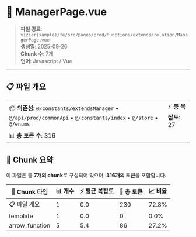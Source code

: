 # 📄 ManagerPage.vue

> **파일 경로**: `vizier(sample)/fe/src/pages/prod/functions/extends/relation/ManagerPage.vue`  
> **생성일**: 2025-09-26  
> **Chunk 수**: 7개  
> **언어**: Javascript / Vue
---


## 📋 파일 개요

| | |
|--|--|
| 📦 **의존성**: `@/constants/extendsManager` • `@/api/prod/commonApi` • `@/constants/index` • `@/store` • `@/enums` | ⚡ **총 복잡도**: 27 |
| 📊 **총 토큰 수**: 316 |  |






## 🧩 Chunk 요약

이 파일은 총 **7개의 chunk**로 구성되어 있으며, **316개의 토큰**을 포함합니다.

| 🧩 Chunk 타입 | 📊 개수 | ⚡ 평균 복잡도 | 📝 총 토큰 | 📈 비율 |
|---------------|--------|-------------|----------|--------|
| 📋 파일 개요 | 1 | 0.0 | 230 | 72.8% |
| template | 1 | 0.0 | 0 | 0.0% |
| arrow_function | 5 | 5.4 | 86 | 27.2% |

